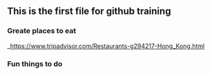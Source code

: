 ## This is the first file for github training

### Greate places to eat
_https://www.tripadvisor.com/Restaurants-g294217-Hong_Kong.html

### Fun things to do

